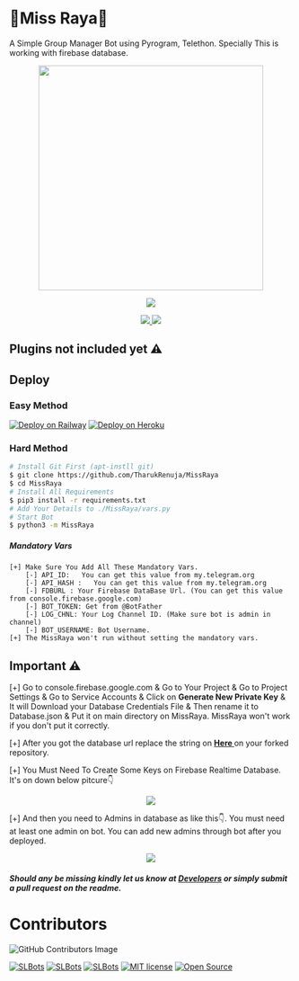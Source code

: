 # 🌷Miss Raya🌷
A Simple Group Manager Bot using Pyrogram, Telethon. Specially This is working with firebase database.
<p align="middle">
  <img src="https://telegra.ph/file/c34ea5555a31864d1dd8d.jpg" width='400"'>
</p>
<p align="center">
  <a href="https://www.python.org">
    <img src="http://ForTheBadge.com/images/badges/made-with-python.svg">

  </a>
</p>
<p align="center">
  <a href="https://github.com/TharukRenuja/MissRaya/stargazers">
    <img src="https://img.shields.io/github/stars/TharukRenuja/MissRaya?style=social">

  </a>
  
  <a href="https://github.com/TharukRenuja/MissRaya/fork">
    <img src="https://img.shields.io/github/forks/TharukRenuja/MissRaya?label=Fork&style=social">

  </a>  
</p>

## Plugins not included yet ⚠

## Deploy

### Easy Method
[![Deploy on Railway](https://railway.app/button.svg)](https://railway.app/new/template/Y1pXr6?referralCode=ImTharuk) [![Deploy on Heroku](https://www.herokucdn.com/deploy/button.svg)](https://heroku.com/deploy?template=https://github.com/TharukRenuja/MissRaya)

### Hard Method
```sh
# Install Git First (apt-instll git)
$ git clone https://github.com/TharukRenuja/MissRaya
$ cd MissRaya
# Install All Requirements 
$ pip3 install -r requirements.txt
# Add Your Details to ./MissRaya/vars.py
# Start Bot 
$ python3 -m MissRaya
```
##### Mandatory Vars
```
[+] Make Sure You Add All These Mandatory Vars. 
    [-] API_ID:   You can get this value from my.telegram.org
    [-] API_HASH :   You can get this value from my.telegram.org
    [-] FDBURL : Your Firebase DataBase Url. (You can get this value from console.firebase.google.com)
    [-] BOT_TOKEN: Get from @BotFather
    [-] LOG_CHNL: Your Log Channel ID. (Make sure bot is admin in channel)
    [-] BOT_USERNAME: Bot Username.
[+] The MissRaya won't run without setting the mandatory vars.
```

## Important ⚠

[+] Go to console.firebase.google.com & Go to Your Project & Go to Project Settings & Go to Service Accounts & Click on <b>Generate New Private Key</b> & It will Download your Database Credentials File & Then rename it to Database.json & Put it on main directory on MissRaya. MissRaya won't work if you don't put it correctly.

[+] After you got the database url replace the string on <b><a href="https://github.com/TharukRenuja/MissRaya/blob/264a07ffc9d8c20b1b7c85c83b2f6391dfc2a6af/MissRaya/helpers/db.py#L11"> Here </b></a> on your forked repository. 

[+] You Must Need To Create Some Keys on Firebase Realtime Database. It's on down below pitcure👇
<p align="center">
  <img src="https://user-images.githubusercontent.com/90763454/169789605-70b386ca-ebe6-4aa2-a2b2-d01b5120f1e5.png"> 
</p>

[+] And then you need to Admins in database as like this👇. You must need at least one admin on bot. You can add new admins through bot after you deployed.
<p align="center">
  <img src="https://user-images.githubusercontent.com/90763454/169789380-d229f6d1-f52c-4033-a930-0dc4d99e0cb5.png"> 
</p>


##### Should any be missing kindly let us know at [Developers](https://t.me/SLBotOfficial) or simply submit a pull request on the readme.

# Contributors
![GitHub Contributors Image](https://contrib.rocks/image?repo=TharukRenuja/MissRaya)

 [![SLBots](https://img.shields.io/badge/SLBotOfficial-Channel-orange?style=style=flat&logo=telegram)](https://telegram.dog/SLBotOfficial)   [![SLBots](https://img.shields.io/badge/SLBotOfficial-Support-red?style=flat&logo=telegram)](https://telegram.dog/trtechguide)  [![SLBots](https://img.shields.io/badge/SLBots-Website-red?style=flat&logo=CodersRank)](https://www.slbots.org)   [![MIT license](https://img.shields.io/badge/License-MIT-blue?style=flat)](https://github.com/TharukRenuja/MissRaya/blob/main/LICENSE)  [![Open Source](https://badges.frapsoft.com/os/v2/open-source.svg?v=103)](https://github.com/TharukRenuja/MissRaya)
